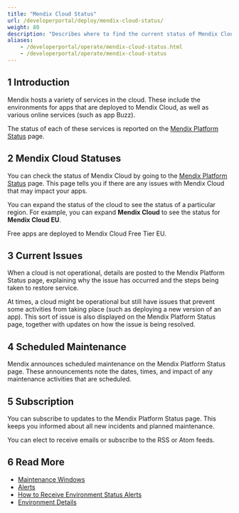 ```yaml
---
title: "Mendix Cloud Status"
url: /developerportal/deploy/mendix-cloud-status/
weight: 80
description: "Describes where to find the current status of Mendix Cloud."
aliases:
    - /developerportal/operate/mendix-cloud-status.html
    - /developerportal/operate/mendix-cloud-status
---
```


## 1 Introduction

Mendix hosts a variety of services in the cloud. These include the environments for apps that are deployed to Mendix Cloud, as well as various online services (such as app Buzz).

The status of each of these services is reported on the [Mendix Platform Status](https://status.mendix.com/) page.

## 2 Mendix Cloud Statuses

You can check the status of Mendix Cloud by going to the [Mendix Platform Status](https://status.mendix.com/) page. This page tells you if there are any issues with Mendix Cloud that may impact your apps.

You can expand the status of the cloud to see the status of a particular region. For example, you can expand **Mendix Cloud** to see the status for **Mendix Cloud EU**.

Free apps are deployed to Mendix Cloud Free Tier EU.

## 3 Current Issues

When a cloud is not operational, details are posted to the Mendix Platform Status page, explaining why the issue has occurred and the steps being taken to restore service.

At times, a cloud might be operational but still have issues that prevent some activities from taking place (such as deploying a new version of an app). This sort of issue is also displayed on the Mendix Platform Status page, together with updates on how the issue is being resolved.

## 4 Scheduled Maintenance

Mendix announces scheduled maintenance on the Mendix Platform Status page. These announcements note the dates, times, and impact of any maintenance activities that are scheduled.

## 5 Subscription

You can subscribe to updates to the Mendix Platform Status page. This keeps you informed about all new incidents and planned maintenance.

You can elect to receive emails or subscribe to the RSS or Atom feeds.

## 6 Read More

* [Maintenance Windows](/developerportal/deploy/maintenance-windows/)
* [Alerts](/developerportal/operate/monitoring-application-health/)
* [How to Receive Environment Status Alerts](/developerportal/operate/receive-alerts/)
* [Environment Details](/developerportal/deploy/environments-details/)

